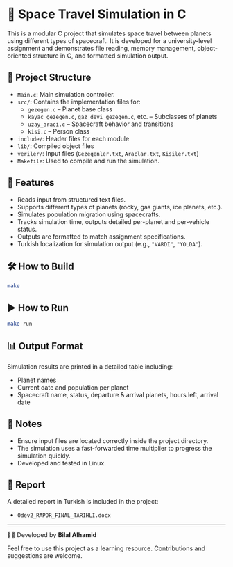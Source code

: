 # 🌌 Space Travel Simulation in C

This is a modular C project that simulates space travel between planets using different types of spacecraft. It is developed for a university-level assignment and demonstrates file reading, memory management, object-oriented structure in C, and formatted simulation output.

## 📁 Project Structure

- `Main.c`: Main simulation controller.
- `src/`: Contains the implementation files for:
  - `gezegen.c` – Planet base class
  - `kayac_gezegen.c`, `gaz_devi_gezegen.c`, etc. – Subclasses of planets
  - `uzay_araci.c` – Spacecraft behavior and transitions
  - `kisi.c` – Person class
- `include/`: Header files for each module
- `lib/`: Compiled object files
- `veriler/`: Input files (`Gezegenler.txt`, `Araclar.txt`, `Kisiler.txt`)
- `Makefile`: Used to compile and run the simulation.

## 🚀 Features

- Reads input from structured text files.
- Supports different types of planets (rocky, gas giants, ice planets, etc.).
- Simulates population migration using spacecrafts.
- Tracks simulation time, outputs detailed per-planet and per-vehicle status.
- Outputs are formatted to match assignment specifications.
- Turkish localization for simulation output (e.g., `"VARDI"`, `"YOLDA"`).

## 🛠️ How to Build

```bash
make
```

## ▶️ How to Run

```bash
make run
```

## 📊 Output Format

Simulation results are printed in a detailed table including:

- Planet names
- Current date and population per planet
- Spacecraft name, status, departure & arrival planets, hours left, arrival date

## 📌 Notes

- Ensure input files are located correctly inside the project directory.
- The simulation uses a fast-forwarded time multiplier to progress the simulation quickly.
- Developed and tested in Linux.

## 📄 Report

A detailed report in Turkish is included in the project:
- `Odev2_RAPOR_FINAL_TARIHLI.docx`

---

🧑‍💻 Developed by **Bilal Alhamid**

Feel free to use this project as a learning resource. Contributions and suggestions are welcome.
